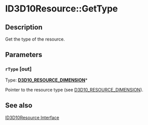 # ID3D10Resource::GetType

## Description

Get the type of the resource.

## Parameters

### `rType` [out]

Type: **[D3D10_RESOURCE_DIMENSION](https://learn.microsoft.com/windows/desktop/api/d3d10/ne-d3d10-d3d10_resource_dimension)***

Pointer to the resource type (see [D3D10_RESOURCE_DIMENSION](https://learn.microsoft.com/windows/desktop/api/d3d10/ne-d3d10-d3d10_resource_dimension)).

## See also

[ID3D10Resource Interface](https://learn.microsoft.com/windows/desktop/api/d3d10/nn-d3d10-id3d10resource)